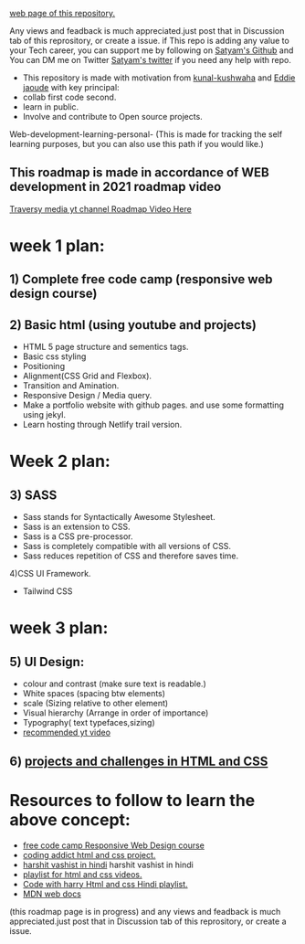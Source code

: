  [web page of this repository.](https://satyamjhadev.github.io/Full-Stack-Web-Development/)

Any views and feadback is much appreciated.just post that in Discussion tab of this reprository, or create a issue. if This repo is adding any value to your Tech career, you can support me by following on [Satyam's Github](https://github.com/satyamjhadev) and You can DM me on Twitter [Satyam's twitter](https://twitter.com/_satyaj_) if you need any help with repo.

- This repository is made with motivation from [kunal-kushwaha](https://github.com/kunal-kushwaha) and [Eddie jaoude](https://github.com/eddiejaoude) with key principal:
- collab first code second.
- learn in public.
- Involve and contribute to Open source projects.

 Web-development-learning-personal- (This is made for tracking the self learning purposes, but you can also use this path if you would like.)

## This roadmap is made in accordance of WEB development in 2021 roadmap video 
[Traversy media yt channel Roadmap Video Here](https://www.youtube.com/watch?v=VfGW0Qiy2I0&t=1177s)


# week 1 plan:

## 1) Complete free code camp (responsive web design course)

## 2) Basic html (using youtube and projects)
-  HTML 5 page structure and sementics tags.
-  Basic css styling
-  Positioning
-  Alignment(CSS Grid and Flexbox).
-  Transition and Amination.
-  Responsive Design / Media query.
-  Make a portfolio website with github pages. and use some formatting using jekyl. 
- Learn hosting through Netlify trail version.
   

# Week 2 plan:

## 3) SASS 
   - Sass stands for Syntactically Awesome Stylesheet.
   - Sass is an extension to CSS.
   - Sass is a CSS pre-processor.
   - Sass is completely compatible with all versions of CSS.
   - Sass reduces repetition of CSS and therefore saves time.
    
4)CSS UI Framework.
- Tailwind CSS


# week 3 plan:

## 5) UI Design:
- colour and contrast (make sure text is readable.)
- White spaces (spacing btw elements)
- scale (Sizing relative to other element)
- Visual hierarchy (Arrange in order of importance)
- Typography( text typefaces,sizing)
- [recommended yt video](https://www.youtube.com/watch?v=0JCUH5daCCE)

## 6) [projects and challenges in HTML and CSS](https://www.frontendmentor.io/challenges)


# Resources to follow to learn the above concept:
- [free code camp  Responsive Web Design course](https://www.freecodecamp.org/learn/responsive-web-design/#basic-html-and-html5)
- [coding addict html and css project.](https://www.youtube.com/playlist?list=PLnHJACx3NwAdhoqmE5i_dqSnYHd04doh0)
- [harshit vashist in hindi](https://www.youtube.com/playlist?list=PLwgFb6VsUj_mtXvKDupqdWB2JBiek8YPB) harshit vashist in hindi
- [playlist for html and css videos.](https://www.youtube.com/playlist?list=PLs1ia4sQXjZ9NptyjWt7eBCIl2xzW56y5)
- [Code with harry Html and css Hindi playlist.](https://www.youtube.com/watch?v=6mbwJ2xhgzM&list=PLu0W_9lII9agiCUZYRsvtGTXdxkzPyItg)
- [MDN web docs](https://developer.mozilla.org/en-US/docs/Web/Tutorials)



(this roadmap page is in progress) and any views and feadback is much appreciated.just post that in Discussion tab of this reprository, or create a issue. 


